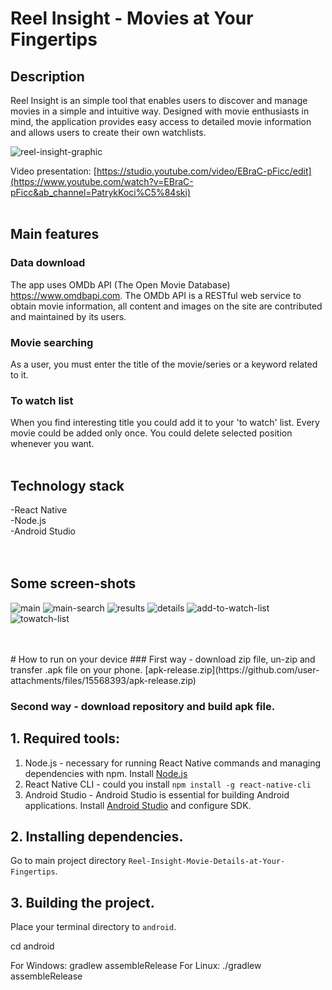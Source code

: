 # Reel Insight - Movies at Your Fingertips

## Description
Reel Insight is an simple tool that enables users to discover and manage movies in a simple and intuitive way. Designed with movie enthusiasts in mind, the application provides easy access to detailed movie information and allows users to create their own watchlists.

![reel-insight-graphic](https://github.com/Pako2425/Reel-Insight-Movie-Details-at-Your-Fingertips/assets/84390058/4d80076a-0a2f-4164-af3a-2db75e984454)

Video presentation: [https://studio.youtube.com/video/EBraC-pFicc/edit](https://www.youtube.com/watch?v=EBraC-pFicc&ab_channel=PatrykKoci%C5%84ski)
<br/>
<br/>
## Main features
### Data download
The app uses OMDb API (The Open Movie Database) https://www.omdbapi.com. The OMDb API is a RESTful web service to obtain movie information, all content and images on the site are contributed and maintained by its users.

### Movie searching
As a user, you must enter the title of the movie/series or a keyword related to it.

### To watch list
When you find interesting title you could add it to your 'to watch' list. Every movie could be added only once. You could delete selected position whenever you want.
<br/>
<br/>
## Technology stack
-React Native<br/>
-Node.js<br/>
-Android Studio<br/>
<br/>
<br/>

## Some screen-shots
![main](https://github.com/Pako2425/Reel-Insight-Movie-Details-at-Your-Fingertips/assets/84390058/1f19d8c8-9f18-4db7-9c3c-5deb21347eea)
![main-search](https://github.com/Pako2425/Reel-Insight-Movie-Details-at-Your-Fingertips/assets/84390058/0363fdbb-1cf4-405e-8427-0be6cc235686)
![results](https://github.com/Pako2425/Reel-Insight-Movie-Details-at-Your-Fingertips/assets/84390058/24aff9ac-d30f-40d5-b3cb-4d053aa06044)
![details](https://github.com/Pako2425/Reel-Insight-Movie-Details-at-Your-Fingertips/assets/84390058/70349453-a370-4cd1-847d-935c5e516407)
![add-to-watch-list](https://github.com/Pako2425/Reel-Insight-Movie-Details-at-Your-Fingertips/assets/84390058/dba74365-2520-42ef-a194-9b0eea4c95d1)
![towatch-list](https://github.com/Pako2425/Reel-Insight-Movie-Details-at-Your-Fingertips/assets/84390058/f502c257-663f-4234-8680-ec4d45d62676)

<br/>
<br/>
# How to run on your device
### First way - download zip file, un-zip and transfer .apk file on your phone.
[apk-release.zip](https://github.com/user-attachments/files/15568393/apk-release.zip)

### Second way - download repository and build apk file.


## 1. Required tools:
  1. Node.js - necessary for running React Native commands and managing dependencies with npm. Install [Node.js](https://nodejs.org/en/download/package-manager/current)
  2. React Native CLI - could you install `npm install -g react-native-cli`
  3. Android Studio - Android Studio is essential for building Android applications. Install [Android Studio](https://developer.android.com/studio?hl=pl) and configure SDK.

## 2. Installing dependencies.
  Go to main project directory `Reel-Insight-Movie-Details-at-Your-Fingertips`.

## 3. Building the project.
  Place your terminal directory to `android`.
  
  cd android
  
  For Windows: gradlew assembleRelease
  For Linux: ./gradlew assembleRelease

